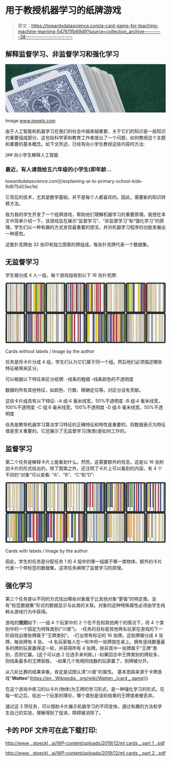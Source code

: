 # 用于教授机器学习的纸牌游戏

> 原文：<https://towardsdatascience.com/a-card-game-for-teaching-machine-learning-547611fb69d9?source=collection_archive---------38----------------------->

## 解释监督学习、非监督学习和强化学习

![](img/529b3bcf2068b5195341fc6bf182ceac.png)

Image www.pexels.com

由于人工智能和机器学习在我们的社会中越来越重要，关于它们的知识是一般知识的重要组成部分。这也给科学家和教育工作者提出了一个问题，如何教授这个主题和重要的基本概念。如下文所述，已经有向小学生教授这些内容的方法:

[](/explaining-ai-to-primary-school-kids-9d875d23ec1e) [## 向小学生解释人工智能

### 最近，有人请我给五六年级的小学生(即年龄…

towardsdatascience.com](/explaining-ai-to-primary-school-kids-9d875d23ec1e) 

它背后的技术，尤其是数学基础，并不是每个人都喜欢的。因此，需要新的知识转移方法。

我为我的学生开发了一个纸牌游戏，帮助他们理解机器学习的重要原理。我想在本文中简单介绍一下。该游戏旨在展示“监督学习”、“非监督学习”和“强化学习”的原理。学生们以一种有趣的方式发现最重要的想法，并对机器学习程序的功能发展出一种感觉。

这套扑克牌由 32 张印有独立图案的牌组成。每张扑克牌代表一个数据集。

## **无监督学习**

学生被分成 4 人一组，每个游戏组收到以下 16 张扑克牌:

![](img/2064316fb02a90769936f8f369a882b2.png)

Cards without labels / Image by the author

任务是将卡片分成 4 组，学生们认为它们属于同一个组。然后他们必须描述哪些特征被用来区分。

可以根据以下特征来区分纸牌:
-线条的粗细
-线条颜色的不透明度

数据的所有其他特征，如颜色、行数、精确定位等。对区分没有贡献。

这些卡片组具有以下特征:
-A 组:4 毫米线宽，50%不透明度
-B 组:4 毫米线宽，100%不透明度
-C 组:6 毫米线宽，100%不透明度
-D 组:6 毫米线宽，50%不透明度

任务是教导机器学习算法学习特征的正确特征和特性是重要的。将数据表示为特征值是至关重要的。它还展示了无监督学习(聚类)是如何工作的。

## **监督学习**

第二个任务是解释卡片上能看到什么。然而，这需要额外的信息。这是以 16 张附加卡片的形式给出的，除了图案之外，还注明了卡片上可以看到的内容。有 4 个不同的“对象”可以查看:
“A”、“B”、“C”和“D”:

![](img/63e870f009ebd3beab32557907a453b8.png)

Cards with labels / Image by the author

因此，学生的任务是分配任务 1 的 4 组中的哪一组属于哪一类物体。额外的卡片代表一个带标签的数据集，这项任务阐明了监督学习的原理。

## **强化学习**

第三个任务是以不同的方式找出哪些对象属于比其他对象“更强”的特定类。没有“标签数据集”形式的数据显示与此类的关联。对象的这种特殊属性必须由学生纯粹从游戏行为中获得。

游戏的**规则**如下:
-一组 4 个玩家中的 2 个在不告知其他两个的情况下，将 4 个类别中的一个固定为特殊类别(“川普”)。
-任务的目标是其他两名玩家在游戏的下一阶段找出哪些牌属于“王牌类别”。
-打出带有标记的 16 张牌。这些牌被分成 4 张牌，每张牌有 4 张。
-4 名玩家每人在一轮中将一张牌放在桌上。拥有竖线数量最多的牌的玩家赢得这一轮，并获得所有 4 张牌。除非其中一张牌属于“王牌”类别，否则它赢。(这个可以由 2 位选手来判断。)
-如果回合中王牌类别的牌较多，则线条最多的王牌获胜。
-如果几个有相同线数的玩家赢了，则牌被分开。

从几轮比赛的结果来看，肯定是试图认清“川普”的属性。
基本思路来源于卡牌游戏"**Watten**"([https://en . Wikipedia . org/wiki/Watten _(card _ game))](https://en.wikipedia.org/wiki/Watten_(card_game)))

在这个游戏中练习的以卡片(物体)为王牌的学习形式，是一种强化学习的形式。在每一轮之后，给出一个玩家的理论，哪个类别是该轮结果的王牌或者被丢弃。

通过这 3 项任务，可以借助卡片展示机器学习的不同变体。通过有趣的方法和学生自己的实验，理解得到了促进，障碍被消除了。

## 卡的 PDF 文件可在此下载打印:

[http://www . stoeckl . ai/WP-content/uploads/2019/12/ml cards _ part 1 . pdf](http://www.stoeckl.ai/wp-content/uploads/2019/12/MLcards_part1.pdf)

[http://www . stoeckl . ai/WP-content/uploads/2019/12/ml cards _ part 2 . pdf](http://www.stoeckl.ai/wp-content/uploads/2019/12/MLcards_part2.pdf)